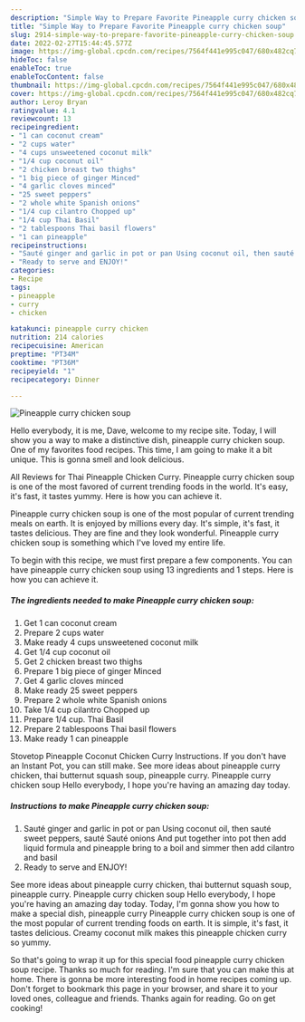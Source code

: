 ```yaml
---
description: "Simple Way to Prepare Favorite Pineapple curry chicken soup"
title: "Simple Way to Prepare Favorite Pineapple curry chicken soup"
slug: 2914-simple-way-to-prepare-favorite-pineapple-curry-chicken-soup
date: 2022-02-27T15:44:45.577Z
image: https://img-global.cpcdn.com/recipes/7564f441e995c047/680x482cq70/pineapple-curry-chicken-soup-recipe-main-photo.jpg
hideToc: false
enableToc: true
enableTocContent: false
thumbnail: https://img-global.cpcdn.com/recipes/7564f441e995c047/680x482cq70/pineapple-curry-chicken-soup-recipe-main-photo.jpg
cover: https://img-global.cpcdn.com/recipes/7564f441e995c047/680x482cq70/pineapple-curry-chicken-soup-recipe-main-photo.jpg
author: Leroy Bryan
ratingvalue: 4.1
reviewcount: 13
recipeingredient:
- "1 can coconut cream"
- "2 cups water"
- "4 cups unsweetened coconut milk"
- "1/4 cup coconut oil"
- "2 chicken breast two thighs"
- "1 big piece of ginger Minced"
- "4 garlic cloves minced"
- "25 sweet peppers"
- "2 whole white Spanish onions"
- "1/4 cup cilantro Chopped up"
- "1/4 cup Thai Basil"
- "2 tablespoons Thai basil flowers"
- "1 can pineapple"
recipeinstructions:
- "Sauté ginger and garlic in pot or pan Using coconut oil, then sauté sweet peppers, sauté Sauté onions And put together into pot then add liquid formula and pineapple bring to a boil and simmer then add cilantro and basil"
- "Ready to serve and ENJOY!"
categories:
- Recipe
tags:
- pineapple
- curry
- chicken

katakunci: pineapple curry chicken 
nutrition: 214 calories
recipecuisine: American
preptime: "PT34M"
cooktime: "PT36M"
recipeyield: "1"
recipecategory: Dinner

---
```



![Pineapple curry chicken soup](https://img-global.cpcdn.com/recipes/7564f441e995c047/680x482cq70/pineapple-curry-chicken-soup-recipe-main-photo.jpg)

Hello everybody, it is me, Dave, welcome to my recipe site. Today, I will show you a way to make a distinctive dish, pineapple curry chicken soup. One of my favorites food recipes. This time, I am going to make it a bit unique. This is gonna smell and look delicious.

All Reviews for Thai Pineapple Chicken Curry. Pineapple curry chicken soup is one of the most favored of current trending foods in the world. It&#39;s easy, it&#39;s fast, it tastes yummy. Here is how you can achieve it.

Pineapple curry chicken soup is one of the most popular of current trending meals on earth. It is enjoyed by millions every day. It's simple, it's fast, it tastes delicious. They are fine and they look wonderful. Pineapple curry chicken soup is something which I've loved my entire life.


To begin with this recipe, we must first prepare a few components. You can have pineapple curry chicken soup using 13 ingredients and 1 steps. Here is how you can achieve it.

<!--inarticleads1-->

##### The ingredients needed to make Pineapple curry chicken soup:

1. Get 1 can coconut cream
1. Prepare 2 cups water
1. Make ready 4 cups unsweetened coconut milk
1. Get 1/4 cup coconut oil
1. Get 2 chicken breast two thighs
1. Prepare 1 big piece of ginger Minced
1. Get 4 garlic cloves minced
1. Make ready 25 sweet peppers
1. Prepare 2 whole white Spanish onions
1. Take 1/4 cup cilantro Chopped up
1. Prepare 1/4 cup. Thai Basil
1. Prepare 2 tablespoons Thai basil flowers
1. Make ready 1 can pineapple


Stovetop Pineapple Coconut Chicken Curry Instructions. If you don&#39;t have an Instant Pot, you can still make. See more ideas about pineapple curry chicken, thai butternut squash soup, pineapple curry. Pineapple curry chicken soup Hello everybody, I hope you&#39;re having an amazing day today. 

<!--inarticleads2-->

##### Instructions to make Pineapple curry chicken soup:

1. Sauté ginger and garlic in pot or pan Using coconut oil, then sauté sweet peppers, sauté Sauté onions And put together into pot then add liquid formula and pineapple bring to a boil and simmer then add cilantro and basil
1. Ready to serve and ENJOY!

See more ideas about pineapple curry chicken, thai butternut squash soup, pineapple curry. Pineapple curry chicken soup Hello everybody, I hope you&#39;re having an amazing day today. Today, I&#39;m gonna show you how to make a special dish, pineapple curry Pineapple curry chicken soup is one of the most popular of current trending foods on earth. It is simple, it&#39;s fast, it tastes delicious. Creamy coconut milk makes this pineapple chicken curry so yummy. 

So that's going to wrap it up for this special food pineapple curry chicken soup recipe. Thanks so much for reading. I'm sure that you can make this at home. There is gonna be more interesting food in home recipes coming up. Don't forget to bookmark this page in your browser, and share it to your loved ones, colleague and friends. Thanks again for reading. Go on get cooking!
